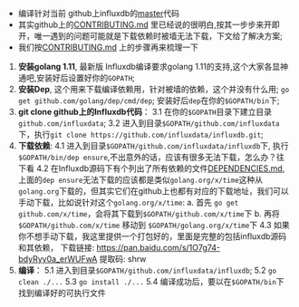 * 编译针对当前 github上influxdb的[master](https://github.com/influxdata/influxdb)代码
* 其实github上的[CONTRIBUTING.md](https://github.com/influxdata/influxdb/blob/master/CONTRIBUTING.md) 里已经说的很明白,按其一步步来开即开，唯一遇到的问题可能就是下载依赖时被墙无法下载，下文给了解决方案;
* 我们按[CONTRIBUTING.md](https://github.com/influxdata/influxdb/blob/master/CONTRIBUTING.md) 上的步骤再来梳理一下
1. **安装golang 1.11**, 最新版 Influxdb编译要求golang 1.11的支持,这个大家各显神通吧,安装好后设置好你的`GOPATH`;
2. **安装Dep**, 这个用来下载编译依赖用，针对被墙的依赖，这个并没有什么用;
`go get github.com/golang/dep/cmd/dep`;
安装好后`dep`在你的`$GOPATH/bin`下;
3. **git clone github上的Influxdb代码**：
3.1 在你的`$GOPATH`目录下建立目录`github.com/influxdata`;
3.2 进入到目录`$GOPATH/github.com/influxdata`下，执行`git clone https://github.com/influxdata/influxdb.git`;
4. **下载依赖**:
4.1 进入到目录`$GOPATH/github.com/influxdata/influxdb`下, 执行`$GOPATH/bin/dep ensure`,不出意外的话，应该有很多无法下载，怎么办？往下看
4.2 在Influxdb源码下有个列出了所有依赖的文件[DEPENDENCIES.md](https://raw.githubusercontent.com/influxdata/influxdb/master/DEPENDENCIES.md),上面的`dep ensure`无法下载的应该都是类似`golang.org/x/time`这种从`golang.org`下载的，但其实它们在github上也都有对应的下载地址，我们可以手动下载，比如说针对这个`golang.org/x/time`:
 a. 首先 `go get github.com/x/time`，会将其下载到`$GOPATH/github.com/x/time`下
 b. 再将 `$GOPATH/github.com/x/time` 移动到 `$GOPATH/golang.org/x/time`下
4.3 如果你不想手动下载，我这里提供一个打包好的，里面是完整的包括influxdb源码和其依赖， 下载链接: https://pan.baidu.com/s/1O7g74-bdyRyy0a_erWUFwA 提取码: shrw
5. **编译**：
5.1 进入到目录`$GOPATH/github.com/influxdata/influxdb`;
5.2 `go clean ./...`
5.3 `go install ./...`
5.4 编译成功后，要以在`$GOPATH/bin`下找到编译好的可执行文件
 